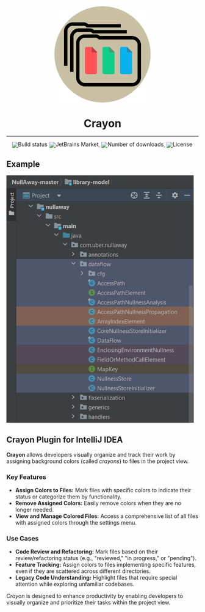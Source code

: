 <div align="center" style="line-height: 1;">
  <img src="https://github.com/V-Kaze/crayon/blob/main/src/main/resources/META-INF/pluginIcon.svg?raw=true" width="50%" alt="Crayon" />
  <h1>Crayon</h1>
</div>
<hr>
<div align="center" style="line-height: 1;">
  <img alt="Build status" src="https://github.com/V-Kaze/crayon/workflows/Build/badge.svg" style="display: inline-block; vertical-align: middle;" />
  <a href="https://plugins.jetbrains.com/plugin/26210" target="_blank" style="margin: 2px;">
    <img alt="JetBrains Market" src="https://img.shields.io/jetbrains/plugin/v/26210.svg" style="display: inline-block; vertical-align: middle;" />
  </a>
  <a href="https://plugins.jetbrains.com/plugin/26210" target="_blank" style="margin: 2px;">
    <img alt="Number of downloads" src="https://img.shields.io/jetbrains/plugin/d/26210.svg" style="display: inline-block; vertical-align: middle;" />
  </a>
  <a href="https://github.com/V-Kaze/crayon/blob/main/LICENSE" style="margin: 2px;">
    <img alt="License" src="https://img.shields.io/badge/Code_License-MIT-f5de53?&color=f5de53" style="display: inline-block; vertical-align: middle;"/>
  </a>
</div>

## Example

![Crayon example](https://github.com/V-Kaze/crayon/raw/main/screenshots/project_view.png)

<!-- Plugin description -->
<h2>Crayon Plugin for IntelliJ IDEA</h2>
<p><strong>Crayon</strong> allows  developers visually organize and track their work by assigning
background colors (called <em>crayons</em>) to files in the project view.</p>
<h3>Key Features</h3>
<ul>
  <li><strong>Assign Colors to Files:</strong> Mark files with specific colors to indicate their status or categorize them by functionality.</li>
  <li><strong>Remove Assigned Colors:</strong> Easily remove colors when they are no longer needed.</li>
  <li><strong>View and Manage Colored Files:</strong> Access a comprehensive list of all files with assigned colors through the settings menu.</li>
</ul>
<h3>Use Cases</h3>
<ul>
  <li><strong>Code Review and Refactoring:</strong> Mark files based on their review/refactoring status (e.g., "reviewed," "in progress," or "pending").</li>
  <li><strong>Feature Tracking:</strong> Assign colors to files implementing specific features, even if they are scattered across different directories.</li>
  <li><strong>Legacy Code Understanding:</strong> Highlight files that require special attention while exploring unfamiliar codebases.</li>
</ul>
<p><em>Crayon</em> is designed to enhance productivity by enabling developers to visually organize and prioritize their tasks within the project view.</p>
<!-- Plugin description end -->